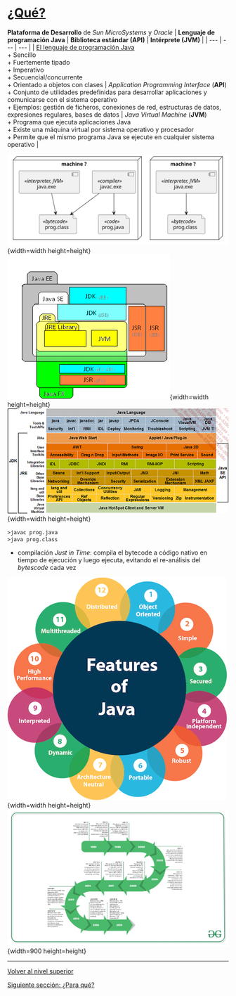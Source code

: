 # [¿Qué?](../c2what/README.md)








**Plataforma de Desarrollo** de *Sun MicroSystems* y *Oracle* 
| **Lenguaje de programación Java** | **Biblioteca estándar (API)** | **Intérprete (JVM)** |
| --- | --- | --- |
| [El lenguaje de programación Java](http://www.oracle.com/technetwork/java)<br>+ Sencillo<br>+ Fuertemente tipado<br>+ Imperativo<br>+ Secuencial/concurrente<br>+ Orientado a objetos con clases | *Application Programming Interface* (**API**)<br>+ Conjunto de utilidades predefinidas para desarrollar aplicaciones y comunicarse con el sistema operativo<br>+ Ejemplos: gestión de ficheros, conexiones de red, estructuras de datos, expresiones regulares, bases de datos | *Java Virtual Machine* (**JVM**)<br>+ Programa que ejecuta aplicaciones Java<br>+ Existe una máquina virtual por sistema operativo y procesador<br>+ Permite que el mismo programa Java se ejecute en cualquier sistema operativo |


![machine](/images/plataforma0.svg){width=width height=height}  ![javaEE](/images/plataforma1.png){width=width height=height} ![Java_languaje](/images/plataforma2.webp){width=width height=height}


```
>javac prog.java
>java prog.class
```

* compilación *Just in Time*: compila el bytecode a código nativo en tiempo de ejecución y luego ejecuta, evitando el re-análisis del *bytescode* cada vez

![JavaFeatures](/images/JavaFeatures.png){width=width height=height} ![HistoryOfJava](/images/HistoryOfJava.jpg){width=900 height=height}


---

[Volver al nivel superior](../README.md)

[Siguiente sección: ¿Para qué?](../c3forWhat/README.md)

